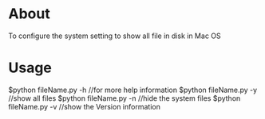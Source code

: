 About
==========================

To configure the system setting to show all file in disk in Mac OS

Usage
==============
$python fileName.py -h    //for more help information
$python fileName.py -y    //show all files
$python fileName.py -n    //hide the system files
$python fileName.py -v    //show the Version information
